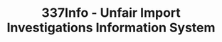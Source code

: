---
layout: default
bigquery: https://console.cloud.google.com/bigquery?p=patents-public-data&d=usitc_investigations&page=dataset&project=sheets-management-319211
citation: US International Trade Commission 337Info Unfair Import Investigations Information
  System
contributors: US International Trade Comission
cost: None
description: US International Trade Commission 337Info Unfair Import Investigations
  Information System contains data on investigations done under Section 337. Section
  337 declares the infringement of certain statutory intellectual property rights
  and other forms of unfair competition in import trade to be unlawful practices.
  Most Section 337 investigations involve allegations of patent or registered trademark
  infringement.
documentation: FAQ and tutorial available on the site
last_edit: 04/11/2022, 20:47:04
location: https://pubapps2.usitc.gov/337external/
maintained_by: US International Trade Comission
schema_fields:
- issueDateOtherNonFinal
- investigationNo
- patentNumber
- respondent
- scheduledEndDateEvidHear
- investigationTermDate
- htsNumbers
- finalDetNoViolation
- markmanHearing
- title
- investigationType
- docketNo
- lastUpdated
- copyrightNumbers
- patentNumbers
- invUnfairAct
- teoProceedingInvolved
- endDateMarkmanHearing
- actualEndDateEvidHear
- complainant
- startDateMarkmanHearing
- internalRemand
- dateComplaintFiled
- id
- scheduledStartDateEvidHear
- aljAssigned
- currentStatus
- currentActiveALJ
- ouiiAttorney
- actualStartDateEvidHear
- teoIdIssueDate
- publication_number
- dateCreated
- cafcAppeals
- teoReliefGranted
- ouiiParticipation
- trademarkNumbers
- targetDate
- gcAttorney
- finalIdOnViolationDue
- dateOfPublicationFrNotice
- finalIdOnViolationIssue
- teoIdDueDate
- finalDetViolation
shortname: unfair_import_investigations
tags:
- import
- legal
- trade
timeframe: 2008-2021 (prior to 2008 downloadable as a JSON file)
title: 337Info - Unfair Import Investigations Information System
uuid: 2721f5ec-e599-4890-9265-9706719fc71e
---